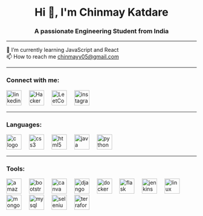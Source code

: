 <h1 align="center">Hi 👋, I'm Chinmay Katdare</h1>

<h3 align="center">A passionate Engineering Student from India</h3>

---

🌱 I’m currently learning JavaScript and React  
📫 How to reach me [chinmayy05@gmail.com](mailto:chinmayy05@gmail.com)

---

<h3 align="left">Connect with me:</h3>

<div align="left">
  <img src="https://skillicons.dev/icons?i=linkedin&theme=dark" height="40" alt="linkedin logo"/>
  <img width="12" />
  <img src="https://upload.wikimedia.org/wikipedia/commons/thumb/4/40/HackerRank_Icon-1000px.png/900px-HackerRank_Icon-1000px.png" height="40" alt="Hackerank logo"/>
  <img width="12" />
  <img src="https://upload.wikimedia.org/wikipedia/commons/1/19/LeetCode_logo_black.png" height="40" alt="LeetCode logo"/>
  <img width="12" />
  <img src="https://skillicons.dev/icons?i=instagram&theme=dark" height="40" alt="instagram logo"/>
  <img width="12" />
</div>

---

<h3 align="left">Languages:</h3>

<div align="left">
  <img src="https://cdn.jsdelivr.net/gh/devicons/devicon/icons/c/c-original.svg" height="40" alt="c logo"/>
  <img width="12"/>
  <img src="https://cdn.jsdelivr.net/gh/devicons/devicon/icons/css3/css3-original.svg" height="40" alt="css3 logo"  />
  <img width="12" />
  <img src="https://cdn.jsdelivr.net/gh/devicons/devicon/icons/html5/html5-original.svg" height="40" alt="html5 logo"  />
  <img width="12" />
  <img src="https://cdn.jsdelivr.net/gh/devicons/devicon/icons/java/java-original.svg" height="40" alt="java logo"  />
  <img width="12" />
  <img src="https://cdn.jsdelivr.net/gh/devicons/devicon/icons/python/python-original.svg" height="40" alt="python logo"  />
  <img width="12" />
</div>

---

<h3 align="left">Tools:</h3>

<div align="left">
  <img src="https://skillicons.dev/icons?i=aws&theme=dark" height="40" alt="amazonwebservices logo"  />
  <img width="12" />
  <img src="https://skillicons.dev/icons?i=bootstrap&theme=dark" height="40" alt="bootstrap logo"  />
  <img width="12" />
  <img src="https://cdn.jsdelivr.net/gh/devicons/devicon/icons/canva/canva-original.svg" height="40" alt="canva logo"  />
  <img width="12" />
  <img src="https://skillicons.dev/icons?i=django" height="40" alt="django logo"  />
  <img width="12" />
  <img src="https://cdn.jsdelivr.net/gh/devicons/devicon/icons/docker/docker-original.svg" height="40" alt="docker logo"  />
  <img width="12" />
  <img src="https://skillicons.dev/icons?i=flask" height="40" alt="flask logo"  />
  <img width="12" />
  <img src="https://skillicons.dev/icons?i=jenkins" height="40" alt="jenkins logo"  />
  <img width="12" />
  <img src="https://cdn.jsdelivr.net/gh/devicons/devicon/icons/linux/linux-original.svg" height="40" alt="linux logo"  />
  <img width="12" />
  <img src="https://cdn.jsdelivr.net/gh/devicons/devicon/icons/mongodb/mongodb-original.svg" height="40" alt="mongodb logo"  />
  <img width="12" />
  <img src="https://cdn.simpleicons.org/mysql/4479A1" height="40" alt="mysql logo"  />
  <img width="12" />
  <img src="https://cdn.jsdelivr.net/gh/devicons/devicon/icons/selenium/selenium-original.svg" height="40" alt="selenium logo"  />
  <img width="12" />
  <img src="https://cdn.jsdelivr.net/gh/devicons/devicon/icons/terraform/terraform-original.svg" height="40" alt="terraform logo"  />
</div>
